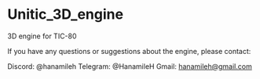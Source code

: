 # Unitic_3D_engine
3D engine for TIC-80

If you have any questions or suggestions about
the engine, please contact:

Discord:  @hanamileh
Telegram: @HanamileH
Gmail:    hanamileh@gmail.com
